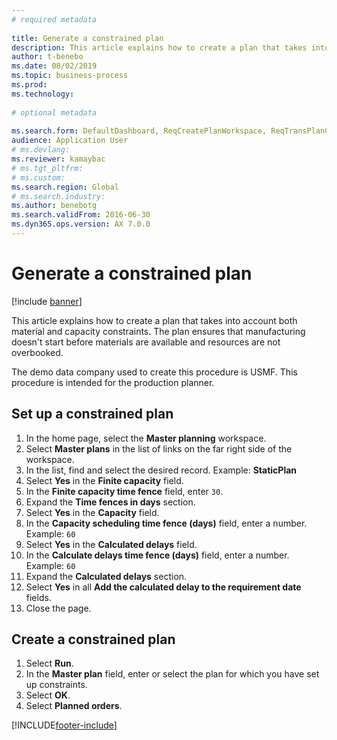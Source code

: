 ```yaml
--- 
# required metadata 
 
title: Generate a constrained plan
description: This article explains how to create a plan that takes into account both material and capacity constraints. 
author: t-benebo
ms.date: 08/02/2019
ms.topic: business-process 
ms.prod:  
ms.technology:  
 
# optional metadata 
 
ms.search.form: DefaultDashboard, ReqCreatePlanWorkspace, ReqTransPlanCard, ReqPlanSched   
audience: Application User 
# ms.devlang:  
ms.reviewer: kamaybac
# ms.tgt_pltfrm:  
# ms.custom:  
ms.search.region: Global
# ms.search.industry: 
ms.author: benebotg
ms.search.validFrom: 2016-06-30 
ms.dyn365.ops.version: AX 7.0.0 
---
```

# Generate a constrained plan

[!include [banner](../../includes/banner.md)]

This article explains how to create a plan that takes into account both material and capacity constraints. The plan ensures that manufacturing doesn't start before materials are available and resources are not overbooked. 

The demo data company used to create this procedure is USMF. This procedure is intended for the production planner.


## Set up a constrained plan
1. In the home page, select the **Master planning** workspace.
2. Select **Master plans** in the list of links on the far right side of the workspace.
3. In the list, find and select the desired record. Example: **StaticPlan**  
4. Select **Yes** in the **Finite capacity** field.
5. In the **Finite capacity time fence** field, enter `30`.
6. Expand the **Time fences in days** section.
7. Select **Yes** in the **Capacity** field.
8. In the **Capacity scheduling time fence (days)** field, enter a number. Example: `60`  
9. Select **Yes** in the **Calculated delays** field.
10. In the **Calculate delays time fence (days)** field, enter a number. Example: `60` 
11. Expand the **Calculated delays** section.
12. Select **Yes** in all **Add the calculated delay to the requirement date** fields.
13. Close the page.

## Create a constrained plan
1. Select **Run**.
2. In the **Master plan** field, enter or select the plan for which you have set up constraints.  
3. Select **OK**.
4. Select **Planned orders**.



[!INCLUDE[footer-include](../../../includes/footer-banner.md)]